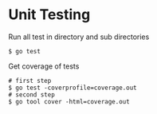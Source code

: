 # Unit Testing

Run all test in directory and sub directories
```
$ go test
```

Get coverage of tests
```
# first step
$ go test -coverprofile=coverage.out
# second step
$ go tool cover -html=coverage.out 
```
